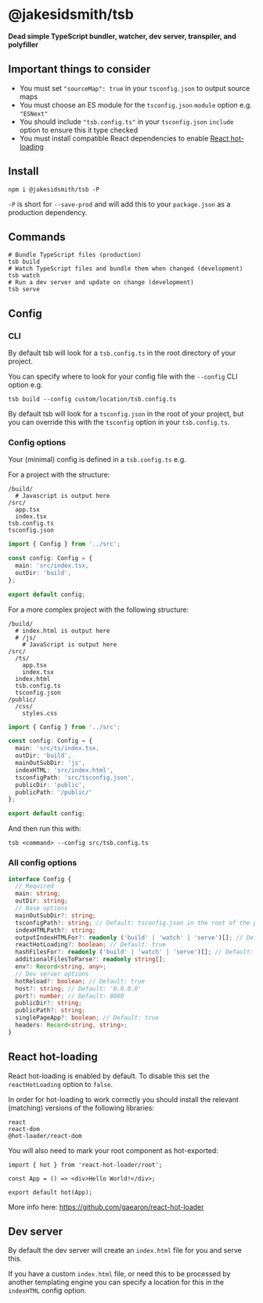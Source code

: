 # @jakesidsmith/tsb

**Dead simple TypeScript bundler, watcher, dev server, transpiler, and polyfiller**

## Important things to consider

- You must set `"sourceMap": true` in your `tsconfig.json` to output source maps
- You must choose an ES module for the `tsconfig.json` `module` option e.g. `"ESNext"`
- You should include `"tsb.config.ts"` in your `tsconfig.json` `include` option to ensure this it type checked
- You must install compatible React dependencies to enable [React hot-loading](#react-hot-loading)

## Install

```shell
npm i @jakesidsmith/tsb -P
```

`-P` is short for `--save-prod` and will add this to your `package.json` as a production dependency.

## Commands

```shell
# Bundle TypeScript files (production)
tsb build
# Watch TypeScript files and bundle them when changed (development)
tsb watch
# Run a dev server and update on change (development)
tsb serve
```

## Config

### CLI

By default tsb will look for a `tsb.config.ts` in the root directory of your project.

You can specify where to look for your config file with the `--config` CLI option e.g.

```shell
tsb build --config custom/location/tsb.config.ts
```

By default tsb will look for a `tsconfig.json` in the root of your project, but you can override this with the `tsconfig` option in your `tsb.config.ts`.

### Config options

Your (minimal) config is defined in a `tsb.config.ts` e.g.

For a project with the structure:

```
/build/
  # Javascript is output here
/src/
  app.tsx
  index.tsx
tsb.config.ts
tsconfig.json
```

```ts
import { Config } from '../src';

const config: Config = {
  main: 'src/index.tsx,
  outDir: 'build',
};

export default config;
```

For a more complex project with the following structure:

```
/build/
  # index.html is output here
  # /js/
    # JavaScript is output here
/src/
  /ts/
    app.tsx
    index.tsx
  index.html
  tsb.config.ts
  tsconfig.json
/public/
  /css/
    styles.css
```

```ts
import { Config } from '../src';

const config: Config = {
  main: 'src/ts/index.tsx,
  outDir: 'build',
  mainOutSubDir: 'js',
  indexHTML: 'src/index.html',
  tsconfigPath: 'src/tsconfig.json',
  publicDir: 'public',
  publicPath: '/public/'
};

export default config;
```

And then run this with:

```shell
tsb <command> --config src/tsb.config.ts
```

### All config options

```ts
interface Config {
  // Required
  main: string;
  outDir: string;
  // Base options
  mainOutSubDir?: string;
  tsconfigPath?: string; // Default: tsconfig.json in the root of the project
  indexHTMLPath?: string;
  outputIndexHTMLFor?: readonly ('build' | 'watch' | 'serve')[]; // Default: ['build', 'watch']
  reactHotLoading?: boolean; // Default: true
  hashFilesFor?: readonly ('build' | 'watch' | 'serve')[]; // Default: ['build', 'watch']
  additionalFilesToParse?: readonly string[];
  env?: Record<string, any>;
  // Dev server options
  hotReload?: boolean; // Default: true
  host?: string; // Default: '0.0.0.0'
  port?: number; // Default: 8080
  publicDir?: string;
  publicPath?: string;
  singlePageApp?: boolean; // Default: true
  headers: Record<string, string>;
}
```

## React hot-loading

React hot-loading is enabled by default. To disable this set the `reactHotLoading` option to `false`.

In order for hot-loading to work correctly you should install the relevant (matching) versions of the following libraries:

```
react
react-dom
@hot-loader/react-dom
```

You will also need to mark your root component as hot-exported:

```tsx
import { hot } from 'react-hot-loader/root';

const App = () => <div>Hello World!</div>;

export default hot(App);
```

More info here: https://github.com/gaearon/react-hot-loader

## Dev server

By default the dev server will create an `index.html` file for you and serve this.

If you have a custom `index.html` file, or need this to be processed by another templating engine you can specify a location for this in the `indexHTML` config option.
